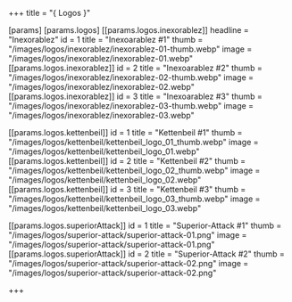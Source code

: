 +++
title = "{ Logos }"

[params]
[params.logos]
[[params.logos.inexorablez]]
headline = "Inexorablez"
id = 1
title = "Inexoarablez #1"
thumb = "/images/logos/inexorablez/inexorablez-01-thumb.webp"
image = "/images/logos/inexorablez/inexorablez-01.webp"
[[params.logos.inexorablez]]
id = 2
title = "Inexoarablez #2"
thumb = "/images/logos/inexorablez/inexorablez-02-thumb.webp"
image = "/images/logos/inexorablez/inexorablez-02.webp"
[[params.logos.inexorablez]]
id = 3
title = "Inexoarablez #3"
thumb = "/images/logos/inexorablez/inexorablez-03-thumb.webp"
image = "/images/logos/inexorablez/inexorablez-03.webp"


[[params.logos.kettenbeil]]
id = 1
title = "Kettenbeil #1"
thumb = "/images/logos/kettenbeil/kettenbeil_logo_01_thumb.webp"
image = "/images/logos/kettenbeil/kettenbeil_logo_01.webp"
[[params.logos.kettenbeil]]
id = 2
title = "Kettenbeil #2"
thumb = "/images/logos/kettenbeil/kettenbeil_logo_02_thumb.webp"
image = "/images/logos/kettenbeil/kettenbeil_logo_02.webp"
[[params.logos.kettenbeil]]
id = 3
title = "Kettenbeil #3"
thumb = "/images/logos/kettenbeil/kettenbeil_logo_03_thumb.webp"
image = "/images/logos/kettenbeil/kettenbeil_logo_03.webp"


[[params.logos.superiorAttack]]
id = 1
title = "Superior-Attack #1"
thumb = "/images/logos/superior-attack/superior-attack-01.png"
image = "/images/logos/superior-attack/superior-attack-01.png"
[[params.logos.superiorAttack]]
id = 2
title = "Superior-Attack #2"
thumb = "/images/logos/superior-attack/superior-attack-02.png"
image = "/images/logos/superior-attack/superior-attack-02.png"

+++